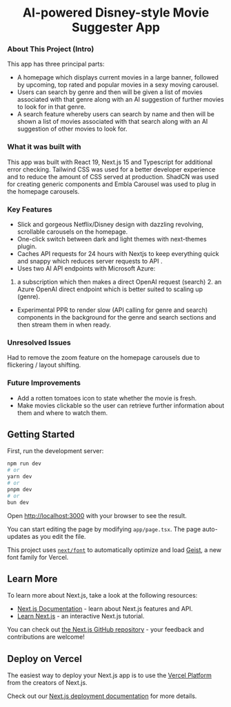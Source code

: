 <h1 align="center">AI-powered Disney-style Movie Suggester App</h1>

### About This Project (Intro)
This app has three principal parts:
-	A homepage which displays current movies in a large banner, followed by upcoming, top rated and popular movies in a sexy moving carousel.
-	Users can search by genre and then will be given a list of movies associated with that genre along with an AI suggestion of further movies to look for in that genre.
-	A search feature whereby users can search by name and then will be shown a list of movies associated with that search along with an AI suggestion of other movies to look for.

### What it was built with
This app was built with React 19, Next.js 15 and Typescript for additional error checking. Tailwind CSS was used for a better developer experience and to reduce the amount of CSS served at production. ShadCN was used for creating generic components and Embla Carousel was used to plug in the homepage carousels.

### Key Features
-	Slick and gorgeous Netflix/Disney design with dazzling revolving, scrollable carousels on the homepage.
-	One-click switch between dark and light themes with next-themes plugin.
-	Caches API requests for 24 hours with Nextjs to keep everything quick and snappy which reduces server requests to API .
-	Uses two AI API endpoints with Microsoft Azure:
  1. a subscription which then makes a direct OpenAI request (search)
 	2. an Azure OpenAI direct endpoint which is better suited to scaling up (genre).
-	Experimental PPR to render slow (API calling for genre and search) components in the background for the genre and search sections and then stream them in when ready.

### Unresolved Issues
Had to remove the zoom feature on the homepage carousels due to flickering / layout shifting.

### Future Improvements
-	Add a rotten tomatoes icon to state whether the movie is fresh.
-	Make movies clickable so the user can retrieve further information about them and where to watch them.

## Getting Started

First, run the development server:

```bash
npm run dev
# or
yarn dev
# or
pnpm dev
# or
bun dev
```

Open [http://localhost:3000](http://localhost:3000) with your browser to see the result.

You can start editing the page by modifying `app/page.tsx`. The page auto-updates as you edit the file.

This project uses [`next/font`](https://nextjs.org/docs/app/building-your-application/optimizing/fonts) to automatically optimize and load [Geist](https://vercel.com/font), a new font family for Vercel.

## Learn More

To learn more about Next.js, take a look at the following resources:

- [Next.js Documentation](https://nextjs.org/docs) - learn about Next.js features and API.
- [Learn Next.js](https://nextjs.org/learn) - an interactive Next.js tutorial.

You can check out [the Next.js GitHub repository](https://github.com/vercel/next.js) - your feedback and contributions are welcome!

## Deploy on Vercel

The easiest way to deploy your Next.js app is to use the [Vercel Platform](https://vercel.com/new?utm_medium=default-template&filter=next.js&utm_source=create-next-app&utm_campaign=create-next-app-readme) from the creators of Next.js.

Check out our [Next.js deployment documentation](https://nextjs.org/docs/app/building-your-application/deploying) for more details.
